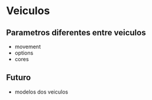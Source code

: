 
# Veiculos

## Parametros diferentes entre veiculos
- movement
- options
- cores


## Futuro
- modelos dos veiculos